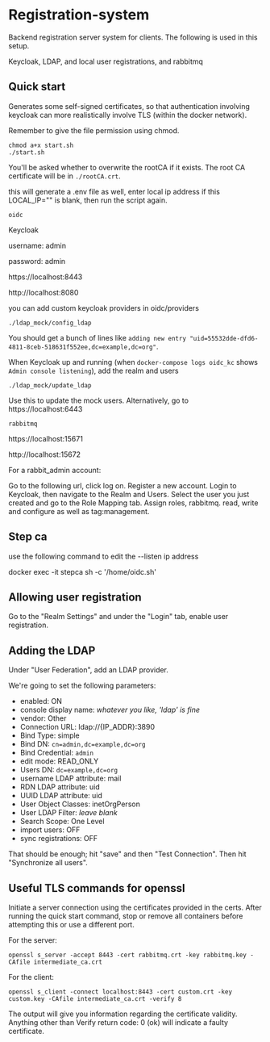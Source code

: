 # Registration-system

Backend registration server system for clients. The following is used in this setup.

Keycloak, LDAP, and local user registrations, and rabbitmq

## Quick start

Generates some self-signed certificates, so that authentication involving keycloak can more realistically
involve TLS (within the docker network).


Remember to give the file permission using chmod.

```
chmod a+x start.sh
./start.sh
```

You'll be asked whether to overwrite the rootCA if it exists.
The root CA certificate will be in `./rootCA.crt`.


this will generate a .env file as well, enter local ip address if this LOCAL_IP="" is blank,
then run the script again.


```
oidc
```

Keycloak

username: admin

password: admin

https://localhost:8443

http://localhost:8080


you can add custom keycloak providers in oidc/providers

```
./ldap_mock/config_ldap
```

You should get a bunch of lines like `adding new entry "uid=55532dde-dfd6-4811-8ceb-518631f552ee,dc=example,dc=org"`.

When Keycloak up and running (when `docker-compose logs oidc_kc` shows `Admin console listening`), add the realm and users


```
./ldap_mock/update_ldap
```

Use this to update the mock users. Alternatively, go to https://localhost:6443


```
rabbitmq
```

https://localhost:15671

http://localhost:15672

For a rabbit_admin account:

Go to the following url, click log on. Register a new account. Login to Keycloak, then navigate to the Realm and Users. Select the user you just created and go to the Role Mapping tab. Assign roles, rabbitmq. read, write and configure as well as tag:management.


## Step ca

use the following command to edit the --listen ip address

docker exec -it stepca sh -c '/home/oidc.sh'

## Allowing user registration

Go to the "Realm Settings" and under the "Login" tab, enable user registration.

## Adding the LDAP

Under "User Federation", add an LDAP provider. 

We're going to set the following parameters:

*	enabled: ON
*	console display name: _whatever you like, 'ldap' is fine_
*	vendor: Other
*	Connection URL: ldap://{IP_ADDR}:3890
*	Bind Type: simple
*	Bind DN: `cn=admin,dc=example,dc=org`
*	Bind Credential: `admin`
*	edit mode: READ_ONLY
*	Users DN: `dc=example,dc=org`
*	username LDAP attribute: mail
*	RDN LDAP attribute: uid
*	UUID LDAP attribute: uid
*	User Object Classes: inetOrgPerson
*	User LDAP Filter: _leave blank_
*	Search Scope: One Level
*	import users: OFF
*	sync registrations: OFF

That should be enough; hit "save" and then "Test Connection".  Then hit "Synchronize all users".


## Useful TLS commands for openssl

Initiate a server connection using the certificates provided in the certs. After running the quick start command, stop or remove all containers before attempting this or use a different port.

For the server:

```
openssl s_server -accept 8443 -cert rabbitmq.crt -key rabbitmq.key -CAfile intermediate_ca.crt
```

For the client:

```
openssl s_client -connect localhost:8443 -cert custom.crt -key custom.key -CAfile intermediate_ca.crt -verify 8
```

The output will give you information regarding the certificate validity. Anything other than Verify return code: 0 (ok) will indicate a faulty certificate.
